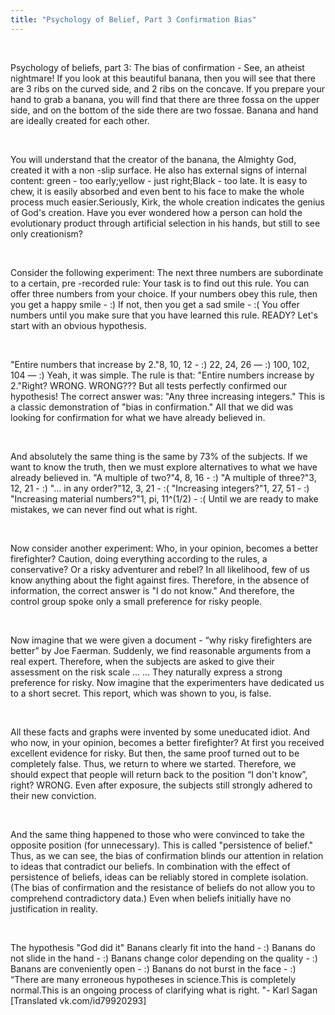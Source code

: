 ```yaml
---
title: "Psychology of Belief, Part 3 Confirmation Bias"
---
```

<br>

<div>
<p>
Psychology of beliefs, part 3: The bias of confirmation - See, an atheist nightmare! If you look at this beautiful banana, then you will see that there are 3 ribs on the curved side, and 2 ribs on the concave. If you prepare your hand to grab a banana, you will find that there are three fossa on the upper side, and on the bottom of the side there are two fossae. Banana and hand are ideally created for each other. 
</p>
</div>
<br>

<div>
<p>
You will understand that the creator of the banana, the Almighty God, created it with a non -slip surface. He also has external signs of internal content: green - too early;yellow - just right;Black - too late. It is easy to chew, it is easily absorbed and even bent to his face to make the whole process much easier.Seriously, Kirk, the whole creation indicates the genius of God's creation. Have you ever wondered how a person can hold the evolutionary product through artificial selection in his hands, but still to see only creationism? 
</p>
</div>
<br>

<div>
<p>
Consider the following experiment: The next three numbers are subordinate to a certain, pre -recorded rule: Your task is to find out this rule. You can offer three numbers from your choice. If your numbers obey this rule, then you get a happy smile - :) If not, then you get a sad smile - :( You offer numbers until you make sure that you have learned this rule. READY? Let's start with an obvious hypothesis. 
</p>
</div>
<br>

<div>
<p>
"Entire numbers that increase by 2."8, 10, 12 - :) 22, 24, 26 — :) 100, 102, 104 — :) Yeah, it was simple. The rule is that: "Entire numbers increase by 2."Right? WRONG. WRONG??? But all tests perfectly confirmed our hypothesis! The correct answer was: "Any three increasing integers." This is a classic demonstration of "bias in confirmation." All that we did was looking for confirmation for what we have already believed in. 
</p>
</div>
<br>

<div>
<p>
And absolutely the same thing is the same by 73% of the subjects. If we want to know the truth, then we must explore alternatives to what we have already believed in. "A multiple of two?"4, 8, 16 - :) "A multiple of three?"3, 12, 21 - :) "... in any order?"12, 3, 21 - :( "Increasing integers?"1, 27, 51 - :) "Increasing material numbers?"1, pi, 11^(1/2) - :( Until we are ready to make mistakes, we can never find out what is right. 
</p>
</div>
<br>

<div>
<p>
Now consider another experiment: Who, in your opinion, becomes a better firefighter? Caution, doing everything according to the rules, a conservative? Or a risky adventurer and rebel? In all likelihood, few of us know anything about the fight against fires. Therefore, in the absence of information, the correct answer is "I do not know." And therefore, the control group spoke only a small preference for risky people. 
</p>
</div>
<br>

<div>
<p>
Now imagine that we were given a document - “why risky firefighters are better” by Joe Faerman. Suddenly, we find reasonable arguments from a real expert. Therefore, when the subjects are asked to give their assessment on the risk scale ... ... They naturally express a strong preference for risky. Now imagine that the experimenters have dedicated us to a short secret. This report, which was shown to you, is false. 
</p>
</div>
<br>

<div>
<p>
All these facts and graphs were invented by some uneducated idiot. And who now, in your opinion, becomes a better firefighter? At first you received excellent evidence for risky. But then, the same proof turned out to be completely false. Thus, we return to where we started. Therefore, we should expect that people will return back to the position “I don't know”, right? WRONG. Even after exposure, the subjects still strongly adhered to their new conviction. 
</p>
</div>
<br>

<div>
<p>
And the same thing happened to those who were convinced to take the opposite position (for unnecessary). This is called "persistence of belief." Thus, as we can see, the bias of confirmation blinds our attention in relation to ideas that contradict our beliefs. In combination with the effect of persistence of beliefs, ideas can be reliably stored in complete isolation.(The bias of confirmation and the resistance of beliefs do not allow you to comprehend contradictory data.) Even when beliefs initially have no justification in reality. 
</p>
</div>
<br>

<div>
<p>
The hypothesis "God did it" Banans clearly fit into the hand - :) Banans do not slide in the hand - :) Banans change color depending on the quality - :) Banans are conveniently open - :) Banans do not burst in the face - :) “There are many erroneous hypotheses in science.This is completely normal.This is an ongoing process of clarifying what is right. "- Karl Sagan [Translated vk.com/id79920293] 
</p>
</div>
<br>